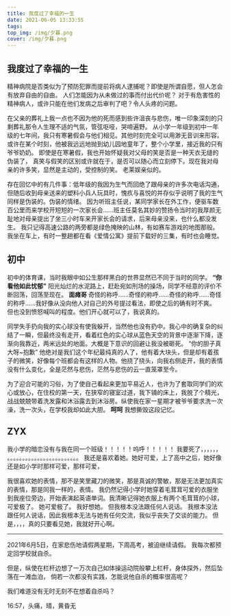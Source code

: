 ```yaml
---
title: 我度过了幸福的一生
date: 2021-06-05 13:33:55
tags:
top_img: /img/夕暮.png
cover: /img/夕暮.png
---
```


我度过了幸福的一生
---
精神病院是否类似为了预防犯罪而提前将病人逮捕呢？即使是所谓自愿，但人怎会有放弃自由的自由。
人们怎能因为从未做过的事而付出代价呢？
对于有危害性的精神病人，或许只能在他们发病之后审判了吧？令人头疼的问题。

在父亲的葬礼上我一点也不因为他的死而感到些许沮丧与悲伤，唯一印象深刻的只剩葬礼那令人生理不适的气氛，管弦呕哑，哭啼遍野。
从小学一年级到初中一年级的七年间，我只有寒暑假会与他们相见。其他时刻完全可以用渺无音训来形容。或许在某个时刻，他被我远远地抛到幼儿园地童年了，整个小学里，接近我的只有爷爷奶奶。
即使是在寒暑假，我也开始怀疑我对父母的笑是否是一种天衣无缝的伪装了，
真笑与假笑的区别或许就在于，是否可以随心而立刻停下。现在我对母亲的许多笑，显然是主动的，受控制的笑。
老莱娱亲似的。

存在回忆中的有几件事：低年级的我因为生气而回绝了跟母亲的许多次电话沟通，但随后收到母亲送来的塑料小兵人玩具时，愧疚与喜悦的并存似乎说明了我的生气同样是伪装的。伪装的情绪。
因为听班主任说，某同学家长在外工作，便驱车数百公里而来学校开短短的一次家长会......班主任莫名其妙的赞扬令当时的我厚颜无耻地对母亲提出了坐三小时车来开家长会的请求，后来母亲没来，也什么都没发生。
我只记得高速公路的两旁都是绿色掩映的山林，有如赛车游戏的地图那般。我坐在车上，有时一整趟都在看《爱情公寓》提前下载好的三集，有时也会睡觉。

初中
---
初中的体育课，当时我眼中如公生那样黑白的世界显然已不同于当时的同学。
**“你看他如此忧郁”**
阳光灿烂的水泥路上，赶赴宛如刑场的操场，同学不经意的评价不断回荡，回荡至现在。
**面瘫哥**
奇怪的称呼......奇怪的称呼......奇怪的称呼......奇怪的称呼......我好像从没向他人对自己的外号提过看法，即使之后的确有时不爽。
但也没到愤怒喊叫的程度。他们开心就可以了，我说真的。

同学失手扔向我的实心球没有使我躲开，当然他也没有扔中。我心中的确复杂的纠结了一瞬，但最终没有走开，看着红色的实心球从蓝色天空的背景中逐渐下降，逐渐向我靠近，两米远处的地面。大概是下意识的回避让我没被砸死。
“你的胆子真大呀~抱歉”
他绝对是我们这个年纪最纯真的人了，他有着大块头，但是却有着孩子的微笑，好像每个班都会有这样的人物。他挠了挠头，向我右侧走开，我的表情没有什么变化，全是茫然与悲伤，茫然与悲伤的云一直笼罩至今。

为了迎合可能的习俗，为了使自己看起来更加平易近人，也许为了套取同学们的欢心或放心，在住校的第一天，在狭窄的寝室过道，我下铺的床上，我脱了个精光，战战兢兢带着洗发露和沐浴露去到沐浴房。纵使我在家一星期才被爷爷要求洗一次澡，洗一次头，在学校我却如此大胆。
**呵呵**
我想撕毁这段记忆。


ZYX
---
我小学的暗恋没有与我在同一个班级！！！！！呜呼！！！！！
我要死了，，，，，，
。。。。。。。。。。。。。。。。。。。。。。。。
我还是喜欢着她。她好可爱，上了高中之后，她好像还是如小学时那样可爱，那样可爱，

我很喜欢她的表情，那不是笑里藏刀的微笑，那是真诚的警敏，那是无法更加真实的表情，那是同我一样的，表情。
我仍然记得小学时她穿着毛茸茸可爱的衣服坐到我座位旁边，开始表演起英语单词。我清晰记得她衣服上有两个毛茸茸的小球，可爱极了。
她可爱极了。
我好想她。
但我根本没法跟任何人说话。
我根本没法跟任何人说话，因此我根本无法与她有任何交流，我似乎丧失了交谈的能力。
但是，，，，真的只要看见她，我就好开心啊。

---

2021年6月5日，在家悲伤地请假两星期，下周高考，被迫继续请假。
我每次都预定回学校就自杀。

但是，纵使在栏杆边想了一万次自己如体操运动院般攀上栏杆，身体探外，然后坠落在一滩血泊，
倘若一次都没有实践，怎能说他自杀的概率很高呢？

我们难道没有无时无刻不在想着自杀吗？

16:57，头痛，晴，黄昏无
